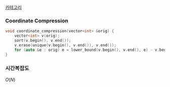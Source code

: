 [카테고리](/README.md)
### Coordinate Compression
```cpp
void coordinate_compression(vector<int> &orig) {
    vector<int> v(orig);
    sort(v.begin(), v.end());
    v.erase(unique(v.begin(), v.end()), v.end());
    for (auto &e : orig) e = lower_bound(v.begin(), v.end(), e) - v.begin();
}
```
### 시간복잡도 
$O(N)$   
